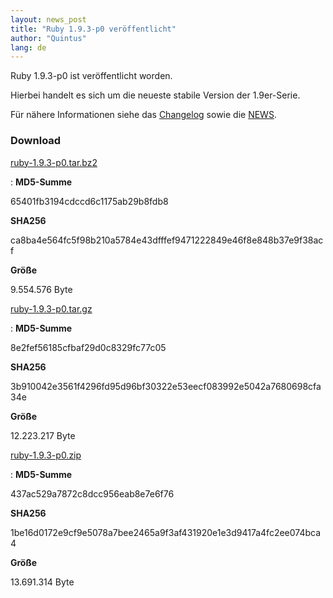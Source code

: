 ```yaml
---
layout: news_post
title: "Ruby 1.9.3-p0 veröffentlicht"
author: "Quintus"
lang: de
---
```


Ruby 1.9.3-p0 ist veröffentlicht worden.

Hierbei handelt es sich um die neueste stabile Version der 1.9er-Serie.

Für nähere Informationen siehe das [Changelog][1] sowie die [NEWS][2].

### Download

[ruby-1.9.3-p0.tar.bz2][3]

: **MD5-Summe**

  65401fb3194cdccd6c1175ab29b8fdb8

  **SHA256**

  ca8ba4e564fc5f98b210a5784e43dfffef9471222849e46f8e848b37e9f38acf

  **Größe**

  9\.554.576 Byte

[ruby-1.9.3-p0.tar.gz][4]

: **MD5-Summe**

  8e2fef56185cfbaf29d0c8329fc77c05

  **SHA256**

  3b910042e3561f4296fd95d96bf30322e53eecf083992e5042a7680698cfa34e

  **Größe**

  12\.223.217 Byte

[ruby-1.9.3-p0.zip][5]

: **MD5-Summe**

  437ac529a7872c8dcc956eab8e7e6f76

  **SHA256**

  1be16d0172e9cf9e5078a7bee2465a9f3af431920e1e3d9417a4fc2ee074bca4

  **Größe**

  13\.691.314 Byte



[1]: http://svn.ruby-lang.org/repos/ruby/tags/v1_9_3_0/ChangeLog 
[2]: http://svn.ruby-lang.org/repos/ruby/tags/v1_9_3_0/NEWS 
[3]: ftp://ftp.ruby-lang.org/pub/ruby/1.9/ruby-1.9.3-p0.tar.bz2 
[4]: ftp://ftp.ruby-lang.org/pub/ruby/1.9/ruby-1.9.3-p0.tar.gz 
[5]: ftp://ftp.ruby-lang.org/pub/ruby/1.9/ruby-1.9.3-p0.zip 
